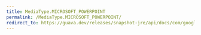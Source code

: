 ```yaml
---
title: MediaType.MICROSOFT_POWERPOINT
permalink: /MediaType.MICROSOFT_POWERPOINT/
redirect_to: https://guava.dev/releases/snapshot-jre/api/docs/com/google/common/net/MediaType.html#MICROSOFT_POWERPOINT
---
```

